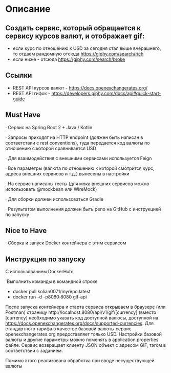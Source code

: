 Описание
===========

Создать сервис, который обращается к сервису курсов валют, и отображает gif:
----------------------------------------------------------------------------
- если курс по отношению к USD за сегодня стал выше вчерашнего, то отдаем рандомную отсюда https://giphy.com/search/rich
- если ниже - отсюда https://giphy.com/search/broke

Ссылки
------
- REST API курсов валют - https://docs.openexchangerates.org/
- REST API гифок - https://developers.giphy.com/docs/api#quick-start-guide

Must Have
---------
·        Сервис на Spring Boot 2 + Java / Kotlin

·        Запросы приходят на HTTP endpoint (должен быть написан в соответствии с rest conventions), туда передается код валюты по отношению с которой сравнивается USD

·        Для взаимодействия с внешними сервисами используется Feign

·        Все параметры (валюта по отношению к которой смотрится курс, адреса внешних сервисов и т.д.) вынесены в настройки

·        На сервис написаны тесты (для мока внешних сервисов можно использовать @mockbean или WireMock)

·        Для сборки должен использоваться Gradle

·        Результатом выполнения должен быть репо на GitHub с инструкцией по запуску

Nice to Have
------------
·        Сборка и запуск Docker контейнера с этим сервисом

Инструкция по запуску
---------------------
С использованием DockerHub:

`Выполнить команды в командной строке

- docker pull kolian0071/myrepo:latest
- docker run -d  -p8080:8080 gif-api

После запуска контейнера и старта сервиса открываем в браузере (или Postman) страницу http://localhost:8080/api/v1/gif/[currency] (вместо [currency] необходимо указать код доступной валюсы, доступной на https://docs.openexchangerates.org/docs/supported-currencies. Для стандартного тарифа в качестве базовой валюты сервис openexchangerates.org предоставляет только USD. Настройки базовой валюты и другие параметры можно поменять в application.properties файле. Сервис возвращает клиенту JSON объект c адресом GIF, тэгом  в соответствии с заданием.

Помимо этого реализована обработка при вводе несуществующей валюты
